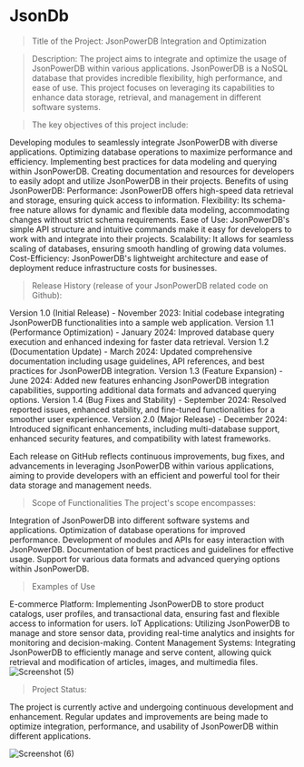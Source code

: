 # JsonDb
>Title of the Project: JsonPowerDB Integration and Optimization

>Description:
The project aims to integrate and optimize the usage of JsonPowerDB within various applications. JsonPowerDB is a NoSQL database that provides incredible flexibility, high performance, and ease of use. This project focuses on leveraging its capabilities to enhance data storage, retrieval, and management in different software systems.

>The key objectives of this project include:

Developing modules to seamlessly integrate JsonPowerDB with diverse applications.
Optimizing database operations to maximize performance and efficiency.
Implementing best practices for data modeling and querying within JsonPowerDB.
Creating documentation and resources for developers to easily adopt and utilize JsonPowerDB in their projects.
Benefits of using JsonPowerDB:
Performance: JsonPowerDB offers high-speed data retrieval and storage, ensuring quick access to information.
Flexibility: Its schema-free nature allows for dynamic and flexible data modeling, accommodating changes without strict schema requirements.
Ease of Use: JsonPowerDB's simple API structure and intuitive commands make it easy for developers to work with and integrate into their projects.
Scalability: It allows for seamless scaling of databases, ensuring smooth handling of growing data volumes.
Cost-Efficiency: JsonPowerDB's lightweight architecture and ease of deployment reduce infrastructure costs for businesses.

>Release History (release of your JsonPowerDB related code on Github):

Version 1.0 (Initial Release) - November 2023: Initial codebase integrating JsonPowerDB functionalities into a sample web application.
Version 1.1 (Performance Optimization) - January 2024: Improved database query execution and enhanced indexing for faster data retrieval.
Version 1.2 (Documentation Update) - March 2024: Updated comprehensive documentation including usage guidelines, API references, and best practices for JsonPowerDB integration.
Version 1.3 (Feature Expansion) - June 2024: Added new features enhancing JsonPowerDB integration capabilities, supporting additional data formats and advanced querying options.
Version 1.4 (Bug Fixes and Stability) - September 2024: Resolved reported issues, enhanced stability, and fine-tuned functionalities for a smoother user experience.
Version 2.0 (Major Release) - December 2024: Introduced significant enhancements, including multi-database support, enhanced security features, and compatibility with latest frameworks.

Each release on GitHub reflects continuous improvements, bug fixes, and advancements in leveraging JsonPowerDB within various applications, aiming to provide developers with an efficient and powerful tool for their data storage and management needs.

>Scope of Functionalities
The project's scope encompasses:

Integration of JsonPowerDB into different software systems and applications.
Optimization of database operations for improved performance.
Development of modules and APIs for easy interaction with JsonPowerDB.
Documentation of best practices and guidelines for effective usage.
Support for various data formats and advanced querying options within JsonPowerDB.

>Examples of Use

E-commerce Platform: Implementing JsonPowerDB to store product catalogs, user profiles, and transactional data, ensuring fast and flexible access to information for users.
IoT Applications: Utilizing JsonPowerDB to manage and store sensor data, providing real-time analytics and insights for monitoring and decision-making.
Content Management Systems: Integrating JsonPowerDB to efficiently manage and serve content, allowing quick retrieval and modification of articles, images, and multimedia files.
![Screenshot (5)](https://github.com/sajaltechz/JsonDb/assets/134167446/28c4d41c-835d-498a-8c89-ca53fd0297f0)
>Project Status:

The project is currently active and undergoing continuous development and enhancement. Regular updates and improvements are being made to optimize integration, performance, and usability of JsonPowerDB within different applications. 



![Screenshot (6)](https://github.com/sajaltechz/JsonDb/assets/134167446/12e1bf6f-5688-4433-a472-6d1c1f66f3da)


